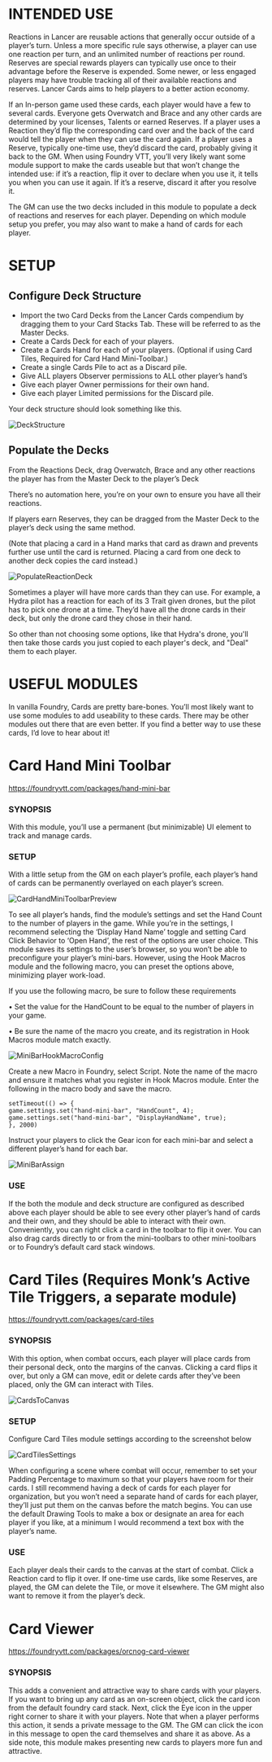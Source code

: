 # INTENDED USE
Reactions in Lancer are reusable actions that generally occur outside of a player’s turn. Unless a more specific rule says otherwise, a player can use one reaction per turn, and an unlimited number of reactions per round. Reserves are special rewards players can typically use once to their advantage before the Reserve is expended.  Some newer, or less engaged players may have trouble tracking all of their available reactions and reserves.  Lancer Cards aims to help players to a better action economy.

If an In-person game used these cards, each player would have a few to several cards.  Everyone gets Overwatch and Brace and any other cards are determined by your licenses, Talents or earned Reserves.  If a player uses a Reaction they’d flip the corresponding card over and the back of the card would tell the player when they can use the card again. If a player uses a Reserve, typically one-time use, they’d discard the card, probably giving it back to the GM.  When using Foundry VTT, you’ll very likely want some module support to make the cards useable but that won’t change the intended use: if it’s a reaction, flip it over to declare when you use it, it tells you when you can use it again.  If it’s a reserve, discard it after you resolve it.

The GM can use the two decks included in this module to populate a deck of reactions and reserves for each player.  Depending on which module setup you prefer, you may also want to make a hand of cards for each player.

# SETUP

## Configure Deck Structure
* Import the two Card Decks from the Lancer Cards compendium by dragging them to your Card Stacks Tab. These will be referred to as the Master Decks.
* Create a Cards Deck for each of your players.
* Create a Cards Hand for each of your players. (Optional if using Card Tiles, Required for Card Hand Mini-Toolbar.)
* Create a single Cards Pile to act as a Discard pile.
* Give ALL players Observer permissions to ALL other player’s hand’s
* Give each player Owner permissions for their own hand.
* Give each player Limited permissions for the Discard pile.

Your deck structure should look something like this.

![DeckStructure](https://github.com/Z3nner/lancer-cards/assets/76132631/16946c88-3b88-4f71-9a0b-c5fe53fba374)

## Populate the Decks
From the Reactions Deck, drag Overwatch, Brace and any other reactions the player has from the Master Deck to the player’s Deck

There’s no automation here, you’re on your own to ensure you have all their reactions.

If players earn Reserves, they can be dragged from the Master Deck to the player’s deck using the same method.

(Note that placing a card in a Hand marks that card as drawn and prevents further use until the card is returned. Placing a card from one deck to another deck copies the card instead.)

![PopulateReactionDeck](https://github.com/Z3nner/lancer-cards/assets/76132631/51ebb399-ccde-4a55-956c-4210dce46e67)

Sometimes a player will have more cards than they can use. For example, a Hydra pilot has a reaction for each of its 3 Trait given drones, but the pilot has to pick one drone at a time. They’d have all the drone cards in their deck, but only the drone card they chose in their hand.

So other than not choosing some options, like that Hydra's drone, you'll then take those cards you just copied to each player's deck, and "Deal" them to each player.

# USEFUL MODULES
In vanilla Foundry, Cards are pretty bare-bones.  You’ll most likely want to use some modules to add useability to these cards. There may be other modules out there that are even better.  If you find a better way to use these cards, I’d love to hear about it!

# Card Hand Mini Toolbar
https://foundryvtt.com/packages/hand-mini-bar

### SYNOPSIS
With this module, you’ll use a permanent (but minimizable) UI element to track and manage cards.
### SETUP
With a little setup from the GM on each player’s profile, each player’s hand of cards can be permanently overlayed on each player’s screen.

![CardHandMiniToolbarPreview](https://github.com/Z3nner/lancer-cards/assets/76132631/e8f8d73f-9fe6-4858-aa02-1559886b2ab1)

To see all player’s hands, find the module’s settings and set the Hand Count to the number of players in the game. While you’re in the settings, I recommend selecting the ‘Display Hand Name’ toggle and setting Card Click Behavior to ‘Open Hand’, the rest of the options are user choice.
This module saves its settings to the user’s browser, so you won’t be able to preconfigure your player’s mini-bars. However, using the Hook Macros module and the following macro, you can preset the options above, minimizing player work-load.

If you use the following macro, be sure to follow these requirements

• Set the value for the HandCount to be equal to the number of players in your game.

• Be sure the name of the macro you create, and its registration in Hook Macros module match exactly.

![MiniBarHookMacroConfig](https://github.com/Z3nner/lancer-cards/assets/76132631/d9b9ef5f-f9eb-4766-aeab-cb3ea9ebdf12)

Create a new Macro in Foundry, select Script. Note the name of the macro and ensure it matches what you register in Hook Macros module. Enter the following in the macro body and save the macro.

```
setTimeout(() => {
game.settings.set("hand-mini-bar", "HandCount", 4);
game.settings.set("hand-mini-bar", "DisplayHandName", true);
}, 2000)
```

Instruct your players to click the Gear icon for each mini-bar and select a different player’s hand for each bar.

![MiniBarAssign](https://github.com/Z3nner/lancer-cards/assets/76132631/f4f99aaf-1212-49dc-8698-e087f9ce9dcf)

### USE
If the both the module and deck structure are configured as described above each player should be able to see every other player’s hand of cards and their own, and they should be able to interact with their own.
Conveniently, you can right click a card in the toolbar to flip it over. You can also drag cards directly to or from the mini-toolbars to other mini-toolbars or to Foundry’s default card stack windows.

# Card Tiles (Requires Monk’s Active Tile Triggers, a separate module)
https://foundryvtt.com/packages/card-tiles
### SYNOPSIS
With this option, when combat occurs, each player will place cards from their personal deck, onto the margins of the canvas. Clicking a card flips it over, but only a GM can move, edit or delete cards after they’ve been placed, only the GM can interact with Tiles.

![CardsToCanvas](https://github.com/Z3nner/lancer-cards/assets/76132631/ac5ad8b4-ae12-4836-b7e7-fad99c4cf06c)

### SETUP
Configure Card Tiles module settings according to the screenshot below

![CardTilesSettings](https://github.com/Z3nner/lancer-cards/assets/76132631/d1286e07-8e32-4499-886d-f83b8cd7eed2)

When configuring a scene where combat will occur, remember to set your Padding Percentage to maximum so that your players have room for their cards. I still recommend having a deck of cards for each player for organization, but you won’t need a separate hand of cards for each player, they’ll just put them on the canvas before the match begins.
You can use the default Drawing Tools to make a box or designate an area for each player if you like, at a minimum I would recommend a text box with the player’s name.
### USE
Each player deals their cards to the canvas at the start of combat. Click a Reaction card to flip it over. If one-time use cards, like some Reserves, are played, the GM can delete the Tile, or move it elsewhere.  The GM might also want to remove it from the player’s deck.

# Card Viewer
https://foundryvtt.com/packages/orcnog-card-viewer
### SYNOPSIS
This adds a convenient and attractive way to share cards with your players.  If you want to bring up any card as an on-screen object, click the card icon from the default foundry card stack. Next, click the Eye icon in the upper right corner to share it with your players.  Note that when a player performs this action, it sends a private message to the GM.  The GM can click the icon in this message to open the card themselves and share it as above.
As a side note, this module makes presenting new cards to players more fun and attractive.
